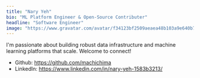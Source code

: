 ```yaml
---
title: "Nary Yeh"
bio: "ML Platform Engineer & Open-Source Contributer"
headline: "Software Engineer"
image: "https://www.gravatar.com/avatar/f34123bf2509aeaea48b103a9e640b7e?s=200"
---
```


I'm passionate about building robust data infrastructure and machine learning platforms
that scale. Welcome to connect! 
- Github: https://github.com/machichima
- LinkedIn: https://www.linkedin.com/in/nary-yeh-1583b3213/
